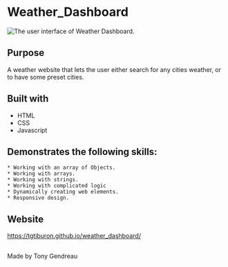 # Weather_Dashboard


<img src="./assets/images/weather_dashboard_screen.PNG"
     alt="The user interface of Weather Dashboard."
      />




## Purpose
A weather website that lets the user either search for any cities weather, or to have some preset cities. 


## Built with
* HTML
* CSS
* Javascript


## Demonstrates the following skills:

    * Working with an array of Objects.
    * Working with arrays.
    * Working with strings.
    * Working with complicated logic
    * Dynamically creating web elements.
    * Responsive design.




## Website
https://tgtiburon.github.io/weather_dashboard/

##

Made by Tony Gendreau

